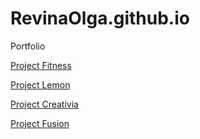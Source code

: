 

# RevinaOlga.github.io
Portfolio

[Project Fitness](https://revinaolga.github.io/Project_Fitness/index.html "web site")

[Project Lemon](https://revinaolga.github.io/Project_Lemon/index.html "web site")

[Project Creativia](https://revinaolga.github.io/Project_Creativia/index.html "web site")

[Project Fusion](https://revinaolga.github.io/Project_Fusion/index.html "web site")
